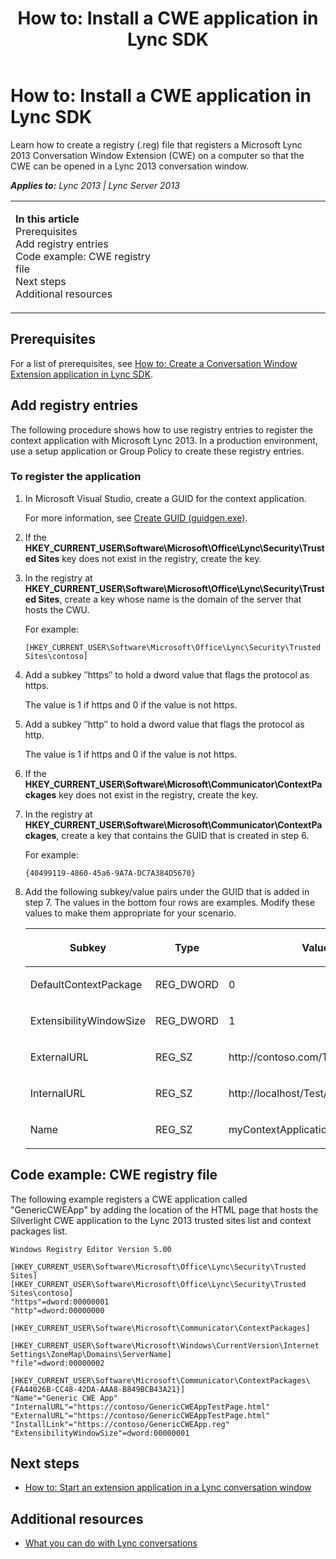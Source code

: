 ﻿---
title: 'How to: Install a CWE application in Lync SDK'
TOCTitle: 'How to: Install a CWE application'
ms:assetid: 8a524495-776b-461e-a6e4-03cdad90c239
ms:mtpsurl: https://msdn.microsoft.com/en-us/library/JJ933101(v=office.15)
ms:contentKeyID: 50877233
ms.date: 07/24/2014
mtps_version: v=office.15
---

# How to: Install a CWE application in Lync SDK

Learn how to create a registry (.reg) file that registers a Microsoft Lync 2013 Conversation Window Extension (CWE) on a computer so that the CWE can be opened in a Lync 2013 conversation window.


_**Applies to:** Lync 2013 | Lync Server 2013_

<table>
<colgroup>
<col style="width: 50%" />
<col style="width: 50%" />
</colgroup>
<tbody>
<tr class="odd">
<td><p><strong>In this article</strong><br />
Prerequisites<br />
Add registry entries<br />
Code example: CWE registry file<br />
Next steps<br />
Additional resources</p></td>
<td><p></p></td>
</tr>
</tbody>
</table>


## Prerequisites

For a list of prerequisites, see [How to: Create a Conversation Window Extension application in Lync SDK](how-to-create-a-conversation-window-extension-application-in-lync-sdk.md).

## Add registry entries

The following procedure shows how to use registry entries to register the context application with Microsoft Lync 2013. In a production environment, use a setup application or Group Policy to create these registry entries.

### To register the application

1.  In Microsoft Visual Studio, create a GUID for the context application.
    
    For more information, see [Create GUID (guidgen.exe)](http://go.microsoft.com/fwlink/?linkid=192728%26clcid=0x409).

2.  If the **HKEY\_CURRENT\_USER\\Software\\Microsoft\\Office\\Lync\\Security\\Trusted Sites** key does not exist in the registry, create the key.

3.  In the registry at **HKEY\_CURRENT\_USER\\Software\\Microsoft\\Office\\Lync\\Security\\Trusted Sites**, create a key whose name is the domain of the server that hosts the CWU.
    
    For example:
    
        [HKEY_CURRENT_USER\Software\Microsoft\Office\Lync\Security\Trusted Sites\contoso]

4.  Add a subkey ″https″ to hold a dword value that flags the protocol as https.
    
    The value is 1 if https and 0 if the value is not https.

5.  Add a subkey ″http″ to hold a dword value that flags the protocol as http.
    
    The value is 1 if https and 0 if the value is not https.

6.  If the **HKEY\_CURRENT\_USER\\Software\\Microsoft\\Communicator\\ContextPackages** key does not exist in the registry, create the key.

7.  In the registry at **HKEY\_CURRENT\_USER\\Software\\Microsoft\\Communicator\\ContextPackages**, create a key that contains the GUID that is created in step 6.
    
    For example:
    
        {40499119-4860-45a6-9A7A-DC7A384D5670}

8.  Add the following subkey/value pairs under the GUID that is added in step 7. The values in the bottom four rows are examples. Modify these values to make them appropriate for your scenario.
    
    <table>
    <colgroup>
    <col style="width: 33%" />
    <col style="width: 33%" />
    <col style="width: 33%" />
    </colgroup>
    <thead>
    <tr class="header">
    <th><p>Subkey</p></th>
    <th><p>Type</p></th>
    <th><p>Value</p></th>
    </tr>
    </thead>
    <tbody>
    <tr class="odd">
    <td><p>DefaultContextPackage</p></td>
    <td><p>REG_DWORD</p></td>
    <td><p>0</p></td>
    </tr>
    <tr class="even">
    <td><p>ExtensibilityWindowSize</p></td>
    <td><p>REG_DWORD</p></td>
    <td><p>1</p></td>
    </tr>
    <tr class="odd">
    <td><p>ExternalURL</p></td>
    <td><p>REG_SZ</p></td>
    <td><p>http://contoso.com/Test/sample.html</p></td>
    </tr>
    <tr class="even">
    <td><p>InternalURL</p></td>
    <td><p>REG_SZ</p></td>
    <td><p>http://localhost/Test/sample.html</p></td>
    </tr>
    <tr class="odd">
    <td><p>Name</p></td>
    <td><p>REG_SZ</p></td>
    <td><p>myContextApplication</p></td>
    </tr>
    </tbody>
    </table>


## Code example: CWE registry file

The following example registers a CWE application called "GenericCWEApp" by adding the location of the HTML page that hosts the Silverlight CWE application to the Lync 2013 trusted sites list and context packages list.

    Windows Registry Editor Version 5.00
    
    [HKEY_CURRENT_USER\Software\Microsoft\Office\Lync\Security\Trusted Sites]
    [HKEY_CURRENT_USER\Software\Microsoft\Office\Lync\Security\Trusted Sites\contoso]
    "https"=dword:00000001
    "http"=dword:00000000
    
    [HKEY_CURRENT_USER\Software\Microsoft\Communicator\ContextPackages]
    
    [HKEY_CURRENT_USER\Software\Microsoft\Windows\CurrentVersion\Internet Settings\ZoneMap\Domains\ServerName]
    "file"=dword:00000002
    
    [HKEY_CURRENT_USER\Software\Microsoft\Communicator\ContextPackages\{FA44026B-CC48-42DA-AAA8-B849BCB43A21}]
    "Name"="Generic CWE App"
    "InternalURL"="https://contoso/GenericCWEAppTestPage.html"
    "ExternalURL"="https://contoso/GenericCWEAppTestPage.html"
    "InstallLink"="https://contoso/GenericCWEApp.reg"
    "ExtensibilityWindowSize"=dword:00000001

## Next steps

  - [How to: Start an extension application in a Lync conversation window](how-to-start-an-extension-application-in-a-lync-conversation-window.md)

## Additional resources

  - [What you can do with Lync conversations](what-you-can-do-with-lync-conversations.md)

